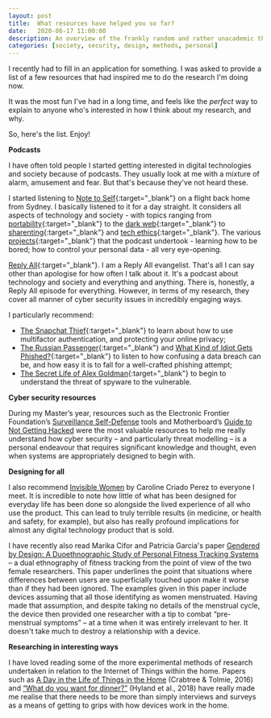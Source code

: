 ```yaml
---
layout: post
title:  What resources have helped you so far?
date:   2020-06-17 11:00:00
description: An overview of the frankly random and rather unacademic things that have made me interested in what I'm researching. Bet you'll find them fascinating too.
categories: [society, security, design, methods, personal]
---
```

I recently had to fill in an application for something.  I was asked to provide a list of a few resources that had inspired me to do the research I'm doing now.

It was the most fun I've had in a long time, and feels like the *perfect* way to explain to anyone who's interested in how I think about my research, and why.  

So, here's the list. Enjoy!

**Podcasts**

I have often told people I started getting interested in digital technologies and society because of podcasts.  They usually look at me with a mixture of alarm, amusement and fear. But that's because they've not heard these.

I started listening to [Note to Self](https://www.wnycstudios.org/podcasts/notetoself){:target="\_blank"} on a flight back home from Sydney.  I basically listened to it for a day straight.  It considers all aspects of technology and society - with topics ranging from [portability](https://www.wnycstudios.org/podcasts/notetoself/episodes/escape-yahoo-verizon){:target="\_blank"} to the [dark web](https://www.wnycstudios.org/podcasts/notetoself/episodes/dark-web-opioid-epidemic){:target="\_blank"} to [sharenting](https://www.wnycstudios.org/podcasts/notetoself/episodes/kid-photos){:target="\_blank"} and [tech ethics](https://www.wnycstudios.org/podcasts/notetoself/episodes/different-kind-streaking){:target="\_blank"}. The various [projects](https://www.wnycstudios.org/podcasts/notetoself/projects){:target="\_blank"} that the podcast undertook - learning how to be bored; how to control your personal data - all very eye-opening.

[Reply All](https://gimletmedia.com/shows/reply-all){:target="\_blank"}. I am a Reply All evangelist. That's all I can say other than apologise for how often I talk about it.  It's a podcast about technology and society and everything and anything.  There is, honestly, a Reply All episode for everything. However, in terms of my research, they cover all manner of cyber security issues in incredibly engaging ways.

I particularly recommend:
* [The Snapchat Thief](https://gimletmedia.com/shows/reply-all/v4he6k){:target="\_blank"} to learn about how to use multifactor authentication, and protecting your online privacy;
* [The Russian Passenger](https://gimletmedia.com/shows/reply-all/z3hler){:target="\_blank"} and [What Kind of Idiot Gets Phished?](https://gimletmedia.com/shows/reply-all/rnhoww){:target="\_blank"} to listen to how confusing a data breach can be, and how easy it is to fall for a well-crafted phishing attempt;
* [The Secret Life of Alex Goldman](https://gimletmedia.com/shows/reply-all/dvhe6l){:target="\_blank"} to begin to understand the threat of spyware to the vulnerable.

**Cyber security resources**

During my Master’s year, resources such as the Electronic Frontier Foundation’s [Surveillance Self-Defense](https://ssd.eff.org/en) tools and Motherboard’s [Guide to Not Getting Hacked](https://www.vice.com/en_us/article/d3devm/motherboard-guide-to-not-getting-hacked-online-safety-guide) were the most valuable resources to help me really understand how cyber security – and particularly threat modelling – is a personal endeavour that requires significant knowledge and thought, even when systems are appropriately designed to begin with.

**Designing for all**

I also recommend [Invisible Women](https://www.penguin.co.uk/books/111/1113605/invisible-women/9781784706289.html) by Caroline Criado Perez to everyone I meet. It is incredible to note how little of what has been designed for everyday life has been done so alongside the lived experience of all who use the product.  This can lead to truly terrible results (in medicine, or health and safety, for example), but also has really profound implications for almost any digital technology product that is sold.

I have recently also read Marika Cifor and Patricia Garcia's paper [Gendered by Design: A Duoethnographic Study of Personal Fitness Tracking Systems](https://doi.org/10.1145/3364685) – a dual ethnography of fitness tracking from the point of view of the two female researchers.  This paper underlines the point that situations where differences between users are superficially touched upon make it worse than if they had been ignored.  The examples given in this paper include devices assuming that all those identifying as women menstruated. Having made that assumption, and despite taking no details of the menstrual cycle, the device then provided one researcher with a tip to combat “pre-menstrual symptoms” – at a time when it was entirely irrelevant to her. It doesn't take much to destroy a relationship with a device.

**Researching in interesting ways**

I have loved reading some of the more experimental methods of research undertaken in relation to the Internet of Things within the home.  Papers such as [A Day in the Life of Things in the Home](https://doi.org/10.1145/2818048.2819954) (Crabtree & Tolmie, 2016) and [“What do you want for dinner?”](https://doi.org/10.1007/s10606-018-9314-4) (Hyland et al., 2018) have really made me realise that there needs to be more than simply interviews and surveys as a means of getting to grips with how devices work in the home.
